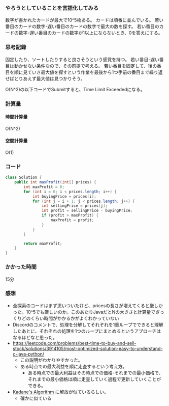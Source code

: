 ### やろうとしていることを言語化してみる
数字が書かれたカードが最大で10^5枚ある。
カードは順番に並んでいる。
若い番目のカードの数字-遅い番目のカードの数字で最大の数を探す。
若い番目のカードの数字-遅い番目のカードの数字が1以上にならないとき、0を答えにする。

### 思考記録
固定したり、ソートしたりすると良さそうという感覚を持つ。
若い番目-遅い番目は動かせない条件なので、その前提で考える。
若い番目を固定して、後の番目を順に見ていき最大値を探すという作業を最後から1つ手前の番目まで繰り返せばとりあえず最大値は見つかりそう。

O(N^2)の以下コードでSubmitすると、Time Limit Exceededになる。

### 計算量
#### 時間計算量
O(N^2)
#### 空間計算量
O(1)

### コード
```Java
class Solution {
    public int maxProfit(int[] prices) {
        int maxProfit = 0;
        for (int i = 0; i < prices.length; i++) {
            int buyingPrice = prices[i];
            for (int j = i + 1; j < prices.length; j++) {
                int sellingPrice = prices[j];
                int profit = sellingPrice - buyingPrice;
                if (profit > maxProfit) {
                    maxProfit = profit;
                }
            }
        }

        return maxProfit;
    }
}
```
### かかった時間
15分

### 感想
- 全探索のコードはまず思いついたけど、pricesの長さが増えてくると厳しかった。10^5でも厳しいのか。このあたりJavaだとNの大きさと計算量でざっくりどのくらい時間がかかるかがよくわかっていない
- Discordのコメントで、処理を分解してそれぞれを1重ループでできると理解したあとに、それぞれの処理を1つのループにまとめるというアプローチはなるほどなと思った。
- https://leetcode.com/problems/best-time-to-buy-and-sell-stock/solutions/3914105/most-optimized-solution-easy-to-understand-c-java-python/
  - この説明がわかりやすかった。
  - ある時点での最大利益を順に走査するという考え方。
    - ある時点での最大利益はその時点での価格-それまでの最小価格で、それまでの最小価格は順に走査していく過程で更新していくことができる。
- [Kadane's Algorithm](https://leetcode.com/problems/best-time-to-buy-and-sell-stock/solutions/4868897/most-optimized-kadane-s-algorithm-java-c-python-rust-javascript/) に解放が似ているらしい。
  - 確かに似ている